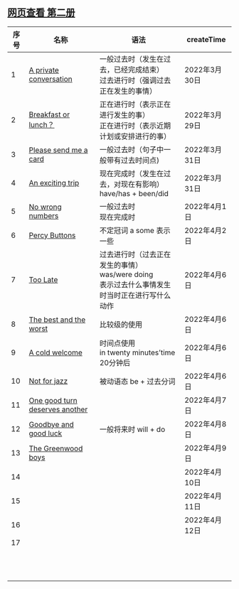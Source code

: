 



## [网页查看 第二册](https://chenmx08.github.io/new-concept-english.github.io/)

| 序号 | 名称                                                   | 语法                                                         | createTime    |
| ---- | ------------------------------------------------------ | ------------------------------------------------------------ | ------------- |
| 1    | [A private conversation](./新概念2/1/1.html)           | 一般过去时（发生在过去，已经完成结束）<br/>过去进行时（强调过去正在发生的事情） | 2022年3月30日 |
| 2    | [Breakfast or lunch？](./新概念2/2/2.html)             | 正在进行时（表示正在进行发生的事）<br/>正在进行时（表示近期计划或安排进行的事） | 2022年3月29日 |
| 3    | [Please send me a card](./新概念2/3/3.html)            | 一般过去时（句子中一般带有过去时间点)                        | 2022年3月31日 |
| 4    | [An exciting trip](./新概念2/4/4.html)                 | 现在完成时（发生在过去，对现在有影响）<br/>have/has + been/did | 2022年3月31日 |
| 5    | [No wrong numbers](./新概念2/5/5.html)                 | 一般过去时<br/>现在完成时                                    | 2022年4月1日  |
| 6    | [Percy Buttons](./新概念2/6/6.html)                    | 不定冠词 a some 表示一些                                     | 2022年4月2日  |
| 7    | [Too Late](./新概念2/7/7.html)                         | 过去进行时（过去正在发生的事情）<br/>was/were doing<br/> 表示过去什么事情发生时当时正在进行写什么动作 | 2022年4月6日  |
| 8    | [The best and the worst](./新概念2/8/8.html)           | 比较级的使用                                                 | 2022年4月6日  |
| 9    | [A cold welcome](./新概念2/9/9.html)                   | 时间点使用<br/>in twenty minutes’time 20分钟后               | 2022年4月6日  |
| 10   | [Not for jazz](./新概念2/10/10.html)                   | 被动语态 be + 过去分词                                       | 2022年4月6日  |
| 11   | [One good turn  deserves another](./新概念/11/11.html) |                                                              | 2022年4月7日  |
| 12   | [Goodbye  and good luck](./新概念2/12/12.html)         | 一般将来时 will  + do                                        | 2022年4月8日  |
| 13   | [The Greenwood  boys](./新概念2/13/13.html)            |                                                              | 2022年4月9日  |
| 14   |                                                        |                                                              | 2022年4月10日 |
| 15   |                                                        |                                                              | 2022年4月11日 |
| 16   |                                                        |                                                              | 2022年4月12日 |
| 17   |                                                        |                                                              |               |
|      |                                                        |                                                              |               |
|      |                                                        |                                                              |               |
|      |                                                        |                                                              |               |
|      |                                                        |                                                              |               |
|      |                                                        |                                                              |               |
|      |                                                        |                                                              |               |
|      |                                                        |                                                              |               |
|      |                                                        |                                                              |               |
|      |                                                        |                                                              |               |
|      |                                                        |                                                              |               |
|      |                                                        |                                                              |               |
|      |                                                        |                                                              |               |

 



